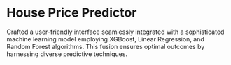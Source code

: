 # House Price Predictor


Crafted a user-friendly interface seamlessly integrated with a sophisticated machine learning model employing XGBoost, Linear Regression, and Random Forest algorithms. This fusion ensures optimal outcomes by harnessing diverse predictive techniques.
